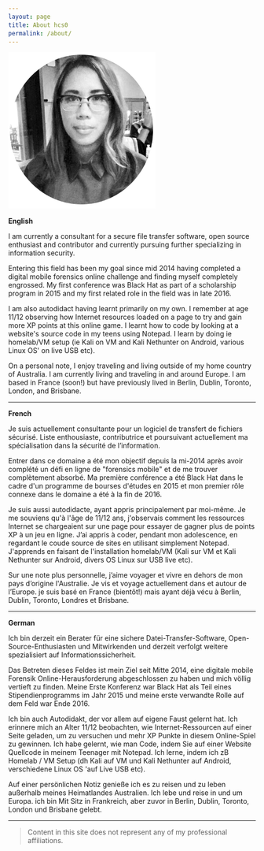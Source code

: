 ```yaml
---
layout: page
title: About hcs0
permalink: /about/
---
```


![Author](/assets/images/author.png)

**English**

I am currently a consultant for a secure file transfer software, open source
enthusiast and contributor and currently pursuing further specializing in
information security.

Entering this field has been my goal since mid 2014 having completed a digital
mobile forensics online challenge and finding myself completely engrossed. My
first conference was Black Hat as part of a scholarship program in 2015 and my
first related role in the field was in late 2016.

I am also autodidact having learnt primarily on my own. I remember at age
11/12 observing how Internet resources loaded on a page to try and gain more XP
points at this online game. I learnt how to code by looking at a website's
source code in my teens using Notepad.  I learn by doing ie homelab/VM setup
(ie Kali on VM and Kali Nethunter on Android, various Linux OS' on live USB
etc).

On a personal note, I enjoy traveling and living outside of my home country of
Australia. I am currently living and traveling in and around Europe.  I am
based in France (soon!) but have previously lived in Berlin, Dublin, Toronto,
London, and Brisbane.

---------

**French**

Je suis actuellement consultante pour un logiciel de transfert de fichiers sécurisé. Liste enthousiaste, contributrice et poursuivant actuellement ma spécialisation dans la sécurité de l’information.

Entrer dans ce domaine a été mon objectif depuis la mi-2014 après avoir complété un défi en ligne de "forensics mobile" et de me trouver complètement absorbé. Ma première conférence a été Black Hat dans le cadre d'un programme de bourses d'études en 2015 et mon premier rôle connexe dans le domaine a été à la fin de 2016.

Je suis aussi autodidacte, ayant appris principalement par moi-même. Je me souviens qu'à l'âge de 11/12 ans, j'observais comment les ressources Internet se chargeaient sur une page pour essayer de gagner plus de points XP à un jeu en ligne. J’ai appris à coder, pendant mon adolescence, en regardant le coude source de sites en utilisant simplement Notepad. J'apprends en faisant de l'installation homelab/VM (Kali sur VM et Kali Nethunter sur Android, divers OS Linux sur USB live etc).

Sur une note plus personnelle, j’aime voyager et vivre en dehors de mon pays d’origine l'Australie. Je vis et voyage actuellement dans et autour de l’Europe. je suis basé en France (bientôt!) mais ayant déjà vécu à Berlin, Dublin, Toronto, Londres et Brisbane.

---------

**German**

Ich bin derzeit ein Berater für eine sichere Datei-Transfer-Software, Open-Source-Enthusiasten und Mitwirkenden und derzeit verfolgt weitere spezialisiert auf Informationssicherheit.

Das Betreten dieses Feldes ist mein Ziel seit Mitte 2014, eine digitale mobile Forensik Online-Herausforderung abgeschlossen zu haben und mich völlig vertieft zu finden. Meine
Erste Konferenz war Black Hat als Teil eines Stipendienprogramms im Jahr 2015 und meine erste verwandte Rolle auf dem Feld war Ende 2016.

Ich bin auch Autodidakt, der vor allem auf eigene Faust gelernt hat. Ich erinnere mich an Alter 11/12 beobachten, wie Internet-Ressourcen auf einer Seite geladen, um zu versuchen und mehr XP Punkte in diesem Online-Spiel zu gewinnen. Ich habe gelernt, wie man Code, indem Sie auf einer Website Quellcode in meinem Teenager mit Notepad. Ich lerne, indem ich zB Homelab / VM Setup (dh Kali auf VM und Kali Nethunter auf Android, verschiedene Linux OS 'auf Live USB
etc).

Auf einer persönlichen Notiz genieße ich es zu reisen und zu leben außerhalb meines Heimatlandes Australien. Ich lebe und reise in und um Europa. ich bin
Mit Sitz in Frankreich, aber zuvor in Berlin, Dublin, Toronto, London und Brisbane gelebt.

---------

> Content in this site does not represent any of my professional affiliations.
